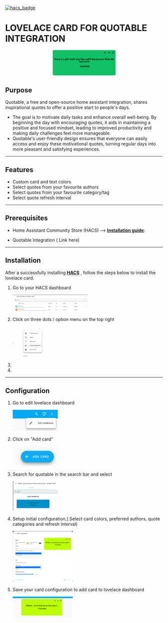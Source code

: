 [![hacs_badge](https://img.shields.io/badge/HACS-Custom-orange.svg)](https://github.com/custom-components/hacs)




# LOVELACE CARD FOR QUOTABLE INTEGRATION

 <p align="center">
     <img src="imgs/quotable.png" alt="Quotable" width="40%"/>
</p>


## Purpose

Quotable, a free and open-source home assistant integration, shares inspirational quotes to offer a positive start to people's days.

- The goal is to motivate daily tasks and enhance overall well-being. By beginning the day with encouraging quotes, it aids in maintaining a positive and focused mindset, leading to improved productivity and making daily challenges feel more manageable.
- Quotable's user-friendly design ensures that everyone can easily access and enjoy these motivational quotes, turning regular days into more pleasant and satisfying experiences.

---

## Features

- Custom card and text colors
- Select quotes from your favourite authors
- Select quotes from your favourite category/tag
- Select quote refresh interval

---

## Prerequisites

- Home Assistant Community Store (HACS) --> [**Installation guide**](https://hacs.xyz/docs/setup/download/):

- Quotable Integration ( Link here)

---

## Installation
After a successfully installing [**HACS**](https://hacs.xyz) , follow the steps below to install the lovelace card.

1. Go to your HACS dashboard
   <p align="left">
     <img src="imgs/6.png" alt="Hacs" width="50%"/>
   </p>

2. Click on three dots / option menu on the top right
   <p align="left">
     <img src="imgs/7.png" alt="Add custom" width="20%"/>
   </p>

3.

4.
---

## Configuration

1. Go to edit lovelace dashboard
   <p align="left">
     <img src="imgs/1.png" alt="Edit" width="30%"/>
   </p>

2. Click on "Add card"
   <p align="left">
     <img src="imgs/2.png" alt="Add card" width="30%"/>
   </p>

3. Search for quotable in the search bar and select
   <p align="left">
     <img src="imgs/3.png" alt="Search card" width="30%"/>
   </p>

4. Setup initial configuration,( Select card colors, preferred authors, quote categories and refresh interval)
   <p align="left">
     <img src="imgs/4.png" alt="Customize card" width="40%"/>
   </p>

5. Save your card configuration to add card to lovelace dashboard
   <p align="left">
     <img src="imgs/5.png" alt="Save configuration" width="40%"/>
   </p>
